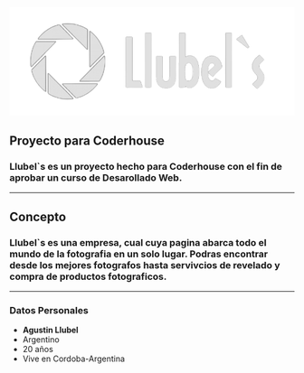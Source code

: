 ![LOGO IMG](assets/images/logo-w.png)

## Proyecto para Coderhouse
### Llubel`s es un proyecto hecho para Coderhouse con el fin de aprobar un curso de Desarollado Web. 
---
## Concepto
### Llubel`s es una empresa, cual cuya pagina abarca todo el mundo de la fotografia en un solo lugar. Podras encontrar desde los mejores fotografos hasta servivcios de revelado y compra de productos fotograficos.
---
### Datos Personales
- **Agustin Llubel**
- Argentino
- 20 años
- Vive en Cordoba-Argentina
